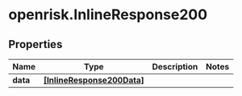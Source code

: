 # openrisk.InlineResponse200

## Properties

Name | Type | Description | Notes
------------ | ------------- | ------------- | -------------
**data** | [**[InlineResponse200Data]**](InlineResponse200Data.md) |  | 



